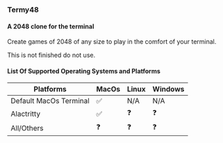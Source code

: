 ### Termy48
#### A $2048$ clone for the terminal

Create games of $2048$ of any size to play in the comfort of your terminal.

This is not finished do not use.

#### List Of Supported Operating Systems and Platforms

| Platforms | MacOs | Linux | Windows |
| ---------- |------|-------|---------|
| Default MacOs Terminal| :white_check_mark: | N/A | N/A |
| Alactritty | :white_check_mark: | :question: | :question: |
| All/Others | :question: | :question: | :question: |
